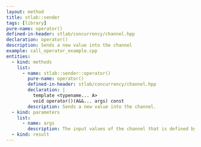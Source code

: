 ```yaml
---
layout: method
title: stlab::sender
tags: [library]
pure-name: operator()
defined-in-header: stlab/concurrency/channel.hpp 
declaration: operator()
description: Sends a new value into the channel
example: call_operator_example.cpp
entities:
  - kind: methods
    list:
      - name: stlab::sender::operator()
        pure-name: operator()
        defined-in-header: stlab/concurrency/channel.hpp 
        declaration: |
          template <typename... A> 
          void operator()(A&&... args) const
        description: Sends a new value into the channel.
  - kind: parameters
    list:
      - name: args
        description: The input values of the channel that is defined by this sender
  - kind: result
---
```


